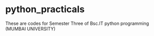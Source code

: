 # python_practicals
These are codes for Semester Three of Bsc.IT python programming (MUMBAI UNIVERSITY)
